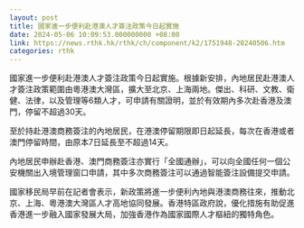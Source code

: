 ```yaml
---
layout: post
title: 國家進一步便利赴港澳人才簽注政策今日起實施
date: 2024-05-06 10:09:53.000000000 +08:00
link: https://news.rthk.hk/rthk/ch/component/k2/1751948-20240506.htm
categories: rthk
---
```


國家進一步便利赴港澳人才簽注政策今日起實施。根據新安排，內地居民赴港澳人才簽注政策範圍由粵港澳大灣區，擴大至北京、上海兩地。傑出、科研、文教、衛健、法律，以及管理等6類人才，可申請有關證明，並於有效期內多次赴香港及澳門，停留不超過30天。

至於持赴港澳商務簽注的內地居民，在港澳停留期限即日起延長，每次在香港或者澳門停留時間，由原本7日延長至不超過14天。

內地居民申辦赴香港、澳門商務簽注亦實行「全國通辦」，可以向全國任何一個公安機關出入境管理窗口申請，其中多次商務簽注可以通過智能簽注設備提交申請。

國家移民局早前在記者會表示，新政策將進一步便利內地與港澳商務往來，推動北京、上海、粵港澳大灣區人才高地協同發展。香港特區政府說，優化措施有助促進香港進一步融入國家發展大局，加強香港作為國家國際人才樞紐的獨特角色。
